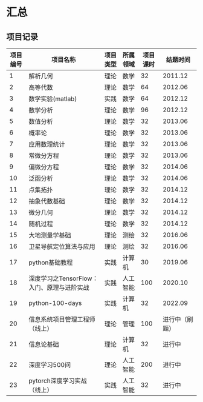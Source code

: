 # 汇总

## 项目记录
| 项目编号 | 项目名称                           | 项目类型 | 所属领域 | 项目课时 | 结题时间 |
| - | --------------- | -------- | -------- | -------- | -------- |
| 1 | 解析几何               |  理论        | 数学        | 32        | 2011.12        |
| 2 | 高等代数               |  理论        | 数学        | 64        | 2012.06        |
| 3 | 数学实验(matlab)               |  实践        | 数学        | 64        | 2012.12        |
| 4 | 数学分析               |  理论        | 数学        | 96        | 2012.12        |
| 5 | 数值分析               |  理论        | 数学        | 32        | 2013.06        |
| 6 | 概率论               |  理论        | 数学        | 32        | 2013.06        |
| 7 | 应用数理统计               |  理论        | 数学        | 32        | 2013.06        |
| 8 | 常微分方程               |  理论        | 数学        | 32        | 2013.06        |
| 9 | 偏微分方程               |  理论        | 数学        | 32        | 2014.06        |
| 10 | 泛函分析               |  理论        | 数学        | 32        | 2014.06        |
| 11 | 点集拓扑               |  理论        | 数学        | 32        | 2014.12        |
| 12 | 抽象代数基础               |  理论        | 数学        | 32        | 2014.12        |
| 13 | 微分几何               |  理论        | 数学        | 32        | 2014.12        |
| 14 | 随机过程               |  理论        | 数学        | 32        | 2014.12       |
| 15 | 大地测量学基础               |  理论        | 测绘        | 32        | 2016.06        |
| 16 | 卫星导航定位算法与应用               |  理论        | 测绘        | 32        | 2016.06        |
| 17 | python基础教程         | 实践       | 计算机        |     30     | 2019.06       |
| 18 | 深度学习之TensorFlow：入门、原理与进阶实战         | 实践       |  人工智能        |     100     | 2020.10       |
| 19 | python-100-days         | 实践       | 计算机        |     32     | 2022.09       |
| 20 | 信息系统项目管理工程师（线上）         | 理论       | 管理        |     100     | 进行中（刷题）       |
| 21 | 信息论基础         | 理论       | 计算机        |     32     | 进行中       |
| 22 | 深度学习500问         | 理论       | 人工智能        |     200     | 进行中       |
| 23 | pytorch深度学习实战（线上）         | 实践       | 人工智能        |     32     | 进行中       |